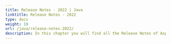 ```yaml
---
title: Release Notes - 2022 | Java
linktitle: Release Notes - 2022
type: docs
weight: 19
url: /java/release-notes-2022/
description: In this chapter you will find all the Release Notes of Aspose.Page API solution for Java made in 2022 divided by versions.
---
```



